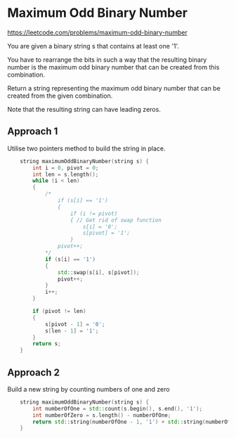 # Maximum Odd Binary Number

https://leetcode.com/problems/maximum-odd-binary-number

You are given a binary string s that contains at least one '1'.

You have to rearrange the bits in such a way that the resulting binary number is the maximum odd binary number that can be created from this combination.

Return a string representing the maximum odd binary number that can be created from the given combination.

Note that the resulting string can have leading zeros.


## Approach 1

Utilise two pointers method to build the string in place.

``` C++
    string maximumOddBinaryNumber(string s) {
        int i = 0, pivot = 0;
        int len = s.length();
        while (i < len)
        {
            /*
                if (s[i] == '1')
                {
                    if (i != pivot)
                    { // Get rid of swap function
                        s[i] = '0';
                        s[pivot] = '1';
                    }
                pivot++;
            */
            if (s[i] == '1')
            {
                std::swap(s[i], s[pivot]);
                pivot++;
            }
            i++;
        }

        if (pivot != len)
        {
            s[pivot - 1] = '0';
            s[len - 1] = '1';
        }
        return s;
    }
```
## Approach 2

Build a new string by counting numbers of one and zero

``` C++
    string maximumOddBinaryNumber(string s) {
        int numberOfOne = std::count(s.begin(), s.end(), '1');
        int numberOfZero = s.length() - numberOfOne;
        return std::string(numberOfOne - 1, '1') + std::string(numberOfZero, '0') + '1';
    }
```
